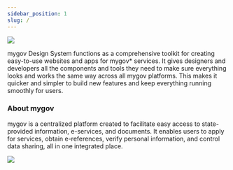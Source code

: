 ```yaml
---
sidebar_position: 1
slug: /
---
```


![](/img/mygovdesignsystem.png)

mygov Design System functions as a comprehensive toolkit for creating easy-to-use websites and apps for mygov\* services. It gives designers and developers all the components and tools they need to make sure everything looks and works the same way across all mygov platforms. This makes it quicker and simpler to build new features and keep everything running smoothly for users.

### **About mygov**

mygov is a centralized platform created to facilitate easy access to state-provided information, e-services, and documents. It enables users to apply for services, obtain e-references, verify personal information, and control data sharing, all in one integrated place.



[![](/img/minicorecomponents.png)](/uikit)
